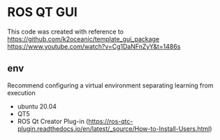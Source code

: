 ROS QT GUI
=============
This code was created with reference to https://github.com/k2oceanic/template_gui_package
https://www.youtube.com/watch?v=Cg1DaNFnZyY&t=1486s

env
-------------------
Recommend configuring a virtual environment separating learning from execution
* ubuntu 20.04
* QT5
* ROS Qt Creator Plug-in (https://ros-qtc-plugin.readthedocs.io/en/latest/_source/How-to-Install-Users.html)





